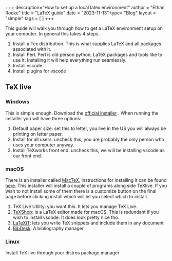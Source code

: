 +++
description="How to set up a local latex environment"
author = "Ethan Rooke"
title = "LaTeX guide"
date = "2023-11-13"
type= "Blog"
layout = "simple"
tags = [
]
+++

This guide will walk you through how to get a LaTeX environment setup on your
computer. In general this takes 4 steps.

1. Install a Tex distribution. This is what supplies LaTeX and all packages
   associated with it.
2. Install Perl. Perl is old person python, LaTeX packages and tools like to
   use it. Installing it will help everything run seamlessly.
3. Install vscode
4. Install plugins for vscode

## TeX live

### Windows

This is simple enough. Download the [official
installer](https://mirror.ctan.org/systems/texlive/tlnet/install-tl-windows.exe)
. When running the installer you will have three options:

1. Default paper size: set this to letter, you live in the US you will always
   be printing on letter paper.
2. Install for all users: uncheck this, you are probably the only person who
   uses your computer anyway.
3. Install TeXworks front end: uncheck this, we will be installing vscode
   as our front end.

### macOS

There is an installer called [MacTeX](https://tug.org/mactex/), instructions
for installing it can be found [here](https://tug.org/mactex/mactex-download.html).
This installer will install a couple of programs along side TeXlive. If you
wish to not install some of them there is a customize button on the final page
before clicking install which will let you select which to install.
1. TeX Live Utility: you want this. It lets you manage TeX Live.
2. [TeXShop](https://pages.uoregon.edu/koch/texshop/index.html): is a LaTeX
   editor made for macOS. This is redundant if you wish to install vscode. It
   does look pretty nice tho.
3. [LaTeXiT](https://pierre.chachatelier.fr/latexit/): lets you write TeX
   snippets and include them in any document
4. [BibDesk](https://bibdesk.sourceforge.io/): A bibliography manager

### Linux

Install TeX live through your distros package manager
